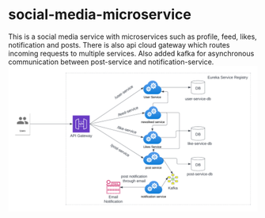 # social-media-microservice
This is a social media service with microservices such as profile, feed, likes, notification and posts. There is also api cloud gateway which routes incoming requests to multiple services. Also added kafka for asynchronous communication between post-service and notification-service.
![Social Media Microservice](https://github.com/Koushikj9823/social-media-microservice/blob/main/images/Social_Media_Service_Architecture.png)
